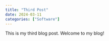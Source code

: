 ```yaml
---
title: "Third Post"
date: 2024-03-11
categories: ["Software"]
---
```


This is my third blog post. Welcome to my blog!
